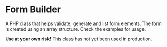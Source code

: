 Form Builder
============

A PHP class that helps validate, generate and list form elements. The form is created using an array structure. Check the examples for usage.

**Use at your own risk!** This class has not yet been used in production.